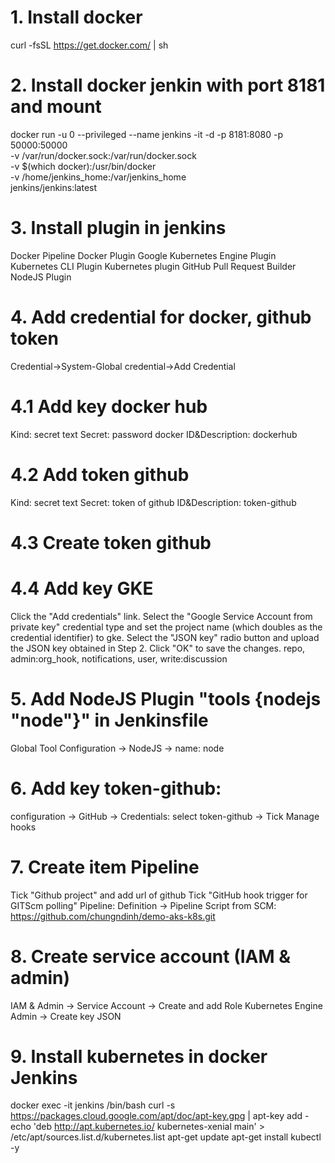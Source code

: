 # 1. Install docker
curl -fsSL https://get.docker.com/ | sh
# 2. Install docker jenkin with port 8181 and mount
docker run -u 0 --privileged --name jenkins -it -d -p 8181:8080 -p 50000:50000 \
-v /var/run/docker.sock:/var/run/docker.sock \
-v $(which docker):/usr/bin/docker \
-v /home/jenkins_home:/var/jenkins_home \
jenkins/jenkins:latest
# 3. Install plugin in jenkins
Docker Pipeline
Docker Plugin
Google Kubernetes Engine Plugin
Kubernetes CLI Plugin
Kubernetes plugin
GitHub Pull Request Builder
NodeJS Plugin
# 4. Add credential for docker, github token
Credential->System-Global credential->Add Credential
# 4.1 Add key docker hub
Kind: secret text
Secret: password docker
ID&Description: dockerhub
# 4.2 Add token github 
Kind: secret text
Secret: token of github
ID&Description: token-github
# 4.3 Create token github
# 4.4 Add key GKE
Click the "Add credentials" link. Select the "Google Service Account from private key" credential type and set the project name (which doubles as the credential identifier) to gke. Select the "JSON key" radio button and upload the JSON key obtained in Step 2. Click "OK" to save the changes.
repo, admin:org_hook, notifications, user, write:discussion 
# 5. Add NodeJS Plugin  "tools {nodejs "node"}" in Jenkinsfile
Global Tool Configuration -> NodeJS -> name: node
# 6. Add key token-github: 
configuration -> GitHub -> Credentials: select token-github -> Tick Manage hooks

# 7. Create item Pipeline
Tick "Github project" and add url of github
Tick "GitHub hook trigger for GITScm polling"
Pipeline: Definition -> Pipeline Script from SCM: https://github.com/chungndinh/demo-aks-k8s.git
# 8. Create service account (IAM & admin)
IAM & Admin -> Service Account -> Create and add Role Kubernetes Engine Admin -> Create key JSON
# 9. Install kubernetes in docker Jenkins
docker exec -it jenkins /bin/bash
curl -s https://packages.cloud.google.com/apt/doc/apt-key.gpg | apt-key add -
echo 'deb http://apt.kubernetes.io/ kubernetes-xenial main' > /etc/apt/sources.list.d/kubernetes.list
apt-get update
apt-get install kubectl -y

